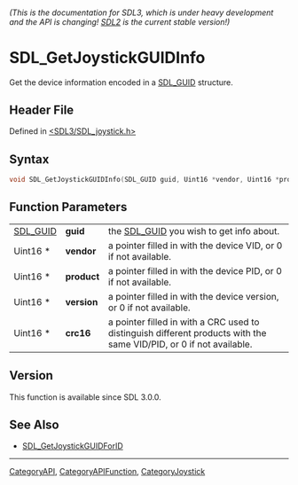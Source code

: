 ###### (This is the documentation for SDL3, which is under heavy development and the API is changing! [SDL2](https://wiki.libsdl.org/SDL2/) is the current stable version!)
# SDL_GetJoystickGUIDInfo

Get the device information encoded in a [SDL_GUID](SDL_GUID) structure.

## Header File

Defined in [<SDL3/SDL_joystick.h>](https://github.com/libsdl-org/SDL/blob/main/include/SDL3/SDL_joystick.h)

## Syntax

```c
void SDL_GetJoystickGUIDInfo(SDL_GUID guid, Uint16 *vendor, Uint16 *product, Uint16 *version, Uint16 *crc16);
```

## Function Parameters

|                      |             |                                                                                                                     |
| -------------------- | ----------- | ------------------------------------------------------------------------------------------------------------------- |
| [SDL_GUID](SDL_GUID) | **guid**    | the [SDL_GUID](SDL_GUID) you wish to get info about.                                                                |
| Uint16 *             | **vendor**  | a pointer filled in with the device VID, or 0 if not available.                                                     |
| Uint16 *             | **product** | a pointer filled in with the device PID, or 0 if not available.                                                     |
| Uint16 *             | **version** | a pointer filled in with the device version, or 0 if not available.                                                 |
| Uint16 *             | **crc16**   | a pointer filled in with a CRC used to distinguish different products with the same VID/PID, or 0 if not available. |

## Version

This function is available since SDL 3.0.0.

## See Also

- [SDL_GetJoystickGUIDForID](SDL_GetJoystickGUIDForID)

----
[CategoryAPI](CategoryAPI), [CategoryAPIFunction](CategoryAPIFunction), [CategoryJoystick](CategoryJoystick)

